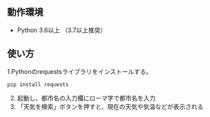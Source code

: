 ## 動作環境
- Python 3.6以上 （3.7以上推奨）

## 使い方
1.Pythonのrequestsライブラリをインストールする。
```
pip install requests
```
2. 起動し、都市名の入力欄にローマ字で都市名を入力
3. 「天気を検索」ボタンを押すと、現在の天気や気温などが表示される
